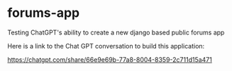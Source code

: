 # forums-app
Testing ChatGPT's ability to create a new django based public forums app

Here is a link to the Chat GPT conversation to build this application: 

https://chatgpt.com/share/66e9e69b-77a8-8004-8359-2c711d15a471